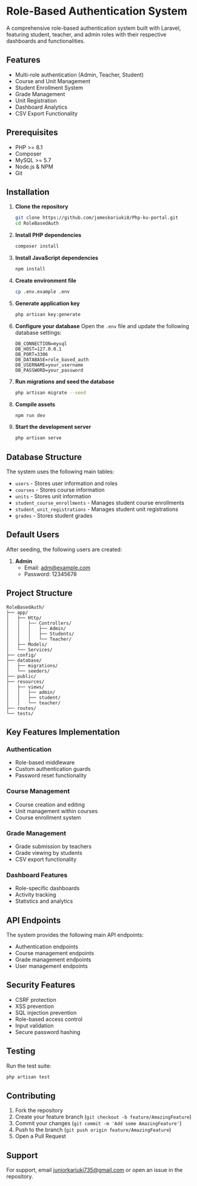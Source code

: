 # Role-Based Authentication System

A comprehensive role-based authentication system built with Laravel, featuring student, teacher, and admin roles with their respective dashboards and functionalities.

## Features

- Multi-role authentication (Admin, Teacher, Student)
- Course and Unit Management
- Student Enrollment System
- Grade Management
- Unit Registration
- Dashboard Analytics
- CSV Export Functionality

## Prerequisites

- PHP >= 8.1
- Composer
- MySQL >= 5.7
- Node.js & NPM
- Git

## Installation

1. **Clone the repository**
   ```bash
   git clone https://github.com/jameskariuki8/Php-ku-portal.git
   cd RoleBasedAuth
   ```

2. **Install PHP dependencies**
   ```bash
   composer install
   ```

3. **Install JavaScript dependencies**
   ```bash
   npm install
   ```

4. **Create environment file**
   ```bash
   cp .env.example .env
   ```

5. **Generate application key**
   ```bash
   php artisan key:generate
   ```

6. **Configure your database**
   Open the `.env` file and update the following database settings:
   ```env
   DB_CONNECTION=mysql
   DB_HOST=127.0.0.1
   DB_PORT=3306
   DB_DATABASE=role_based_auth
   DB_USERNAME=your_username
   DB_PASSWORD=your_password
   ```

7. **Run migrations and seed the database**
   ```bash
   php artisan migrate --seed
   ```

8. **Compile assets**
   ```bash
   npm run dev
   ```

9. **Start the development server**
   ```bash
   php artisan serve
   ```

## Database Structure

The system uses the following main tables:

- `users` - Stores user information and roles
- `courses` - Stores course information
- `units` - Stores unit information
- `student_course_enrollments` - Manages student course enrollments
- `student_unit_registrations` - Manages student unit registrations
- `grades` - Stores student grades

## Default Users

After seeding, the following users are created:

1. **Admin**
   - Email: adm@example.com
   - Password: 12345678



## Project Structure

```
RoleBasedAuth/
├── app/
│   ├── Http/
│   │   ├── Controllers/
│   │   │   ├── Admin/
│   │   │   ├── Students/
│   │   │   └── Teacher/
│   ├── Models/
│   └── Services/
├── config/
├── database/
│   ├── migrations/
│   └── seeders/
├── public/
├── resources/
│   ├── views/
│   │   ├── admin/
│   │   ├── student/
│   │   └── teacher/
├── routes/
└── tests/
```

## Key Features Implementation

### Authentication
- Role-based middleware
- Custom authentication guards
- Password reset functionality

### Course Management
- Course creation and editing
- Unit management within courses
- Course enrollment system

### Grade Management
- Grade submission by teachers
- Grade viewing by students
- CSV export functionality

### Dashboard Features
- Role-specific dashboards
- Activity tracking
- Statistics and analytics

## API Endpoints

The system provides the following main API endpoints:

- Authentication endpoints
- Course management endpoints
- Grade management endpoints
- User management endpoints

## Security Features

- CSRF protection
- XSS prevention
- SQL injection prevention
- Role-based access control
- Input validation
- Secure password hashing

## Testing

Run the test suite:
```bash
php artisan test
```

## Contributing

1. Fork the repository
2. Create your feature branch (`git checkout -b feature/AmazingFeature`)
3. Commit your changes (`git commit -m 'Add some AmazingFeature'`)
4. Push to the branch (`git push origin feature/AmazingFeature`)
5. Open a Pull Request


## Support

For support, email juniorkariuki735@gmail.com or open an issue in the repository.


